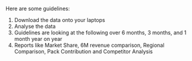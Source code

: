 Here are some guidelines:
1) Download the data onto your laptops
2) Analyse the data
3) Guidelines are looking at the following over 6 months, 3 months, and 1 month year on year
4) Reports like Market Share, 6M revenue comparison, Regional Comparison, Pack Contribution and Competitor Analysis

